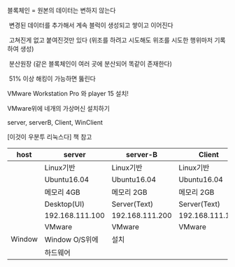 블록체인 = 원본의 데이터는 변하지 않는다

​					변경된 데이터를 추가해서 계속 블럭이 생성되고 쌓이고 이어진다

​					고쳐진게 없고 붙여진것만 있다 (위조를 하려고 시도해도 위조를 시도한 행위마저 기록하여 생성)

​					분산원장 (같은 블록체인이 여러 곳에 분산되어 똑같이 존재한다)

​					51% 이상 해킹이 가능하면 뚫린다



VMware Workstation Pro 와 player 15 설치!

VMware위에 네개의 가상머신 설치하기

server, serverB, Client, WinClient

[이것이 우분투 리눅스다] 책 참고 



| host   | server          | server-B        | Client          | WinClient       |
| ------ | --------------- | --------------- | --------------- | --------------- |
|        | Linux기반       | Linux기반       | Linux기반       | Windows         |
|        | Ubuntu16.04     | Ubuntu16.04     | Ubuntu16.04     | Windows10       |
|        | 메모리 4GB      | 메모리 2GB      | 메모리 2GB      | 메모리 2GB      |
|        | Desktop(UI)     | Server(Text)    | Server(Text)    | UI              |
|        | 192.168.111.100 | 192.168.111.200 | 192.168.111.129 | 192.168.111.128 |
|        | VMware          | VMware          | VMware          | VMware          |
| Window | Window O/S위에  | 설치            |                 |                 |
|        | 하드웨어        |                 |                 |                 |

